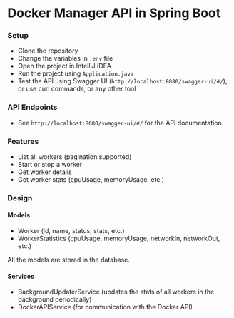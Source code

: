 # Docker Manager API in Spring Boot

### Setup
- Clone the repository
- Change the variables in `.env` file
- Open the project in IntelliJ IDEA
- Run the project using `Application.java`
- Test the API using Swagger UI (`http://localhost:8080/swagger-ui/#/`), or use curl commands, or any other tool

### API Endpoints
- See `http://localhost:8080/swagger-ui/#/` for the API documentation.

### Features
- List all workers (pagination supported)
- Start or stop a worker
- Get worker details
- Get worker stats (cpuUsage, memoryUsage, etc.)

### Design
#### Models
- Worker (id, name, status, stats, etc.)
- WorkerStatistics (cpuUsage, memoryUsage, networkIn, networkOut, etc.)

All the models are stored in the database.

#### Services
- BackgroundUpdaterService (updates the stats of all workers in the background periodically)
- DockerAPIService (for communication with the Docker API)